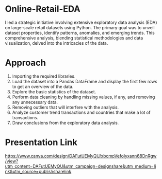 # Online-Retail-EDA

I led a strategic initiative involving extensive exploratory data analysis (EDA) on large-scale retail datasets using Python. The primary goal was to unveil dataset properties, identify patterns, anomalies, and emerging trends. This comprehensive analysis, blending statistical methodologies and data visualization, delved into the intricacies of the data. 

# Approach
1. Importing the required libraries.
2. Load the dataset into a Pandas DataFrame and display the first few rows to get an overview of the data.
3. Explore the basic statistics of the dataset.
4. Perform data cleaning by handling missing values, if any, and removing any unnecessary data.
5. Removing outliers that will interfere with the analysis.
6. Analyze customer trend transactions and countries that make a lot of transactions.
7. Draw conclusions from the exploratory data analysis.

# Presentation Link
https://www.canva.com/design/DAFutUEMyQU/xbcmpVefoIyxann68DnRgw/view?utm_content=DAFutUEMyQU&utm_campaign=designshare&utm_medium=link&utm_source=publishsharelink
